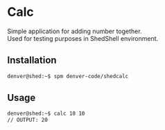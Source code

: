 # Calc
Simple application for adding number together.  
Used for testing purposes in ShedShell environment.

## Installation
```bash
denver@shed:~$ spm denver-code/shedcalc
```

## Usage
```bash
denver@shed:~$ calc 10 10
// OUTPUT: 20
```
